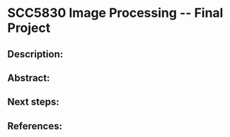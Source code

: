# SCC5830 Image Processing -- Final Project

## Description:


## Abstract:


## Next steps:


## References:

